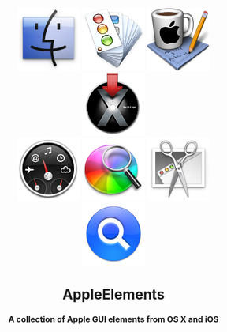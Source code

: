 <p align="center">
	<img src="develop/repo/resources/Finder.png" alt="Finder"/>
	<img src="develop/repo/resources/AppearanceSample.png" alt="Xcode Dev Appearance Sample"/>
	<img src="develop/repo/resources/Music.png" alt="QT Java Music"/>
	<img src="develop/repo/resources/Install%20Mac%20OS%20X.png" alt="Install Mac OS X"/>
<br />
	<img src="develop/repo/resources/Dashboard.png" alt="Dashboard"/>
	<img src="develop/repo/resources/SpinControl.png" alt="Spin Control"/>
	<img src="develop/repo/resources/Grab.png" alt="Grab"/>
	<img src="develop/repo/resources/Spotlight.png" alt="Spotlight"/>
</p>

<h1 align="center">AppleElements</h1>

<h3 align="center">A collection of Apple GUI elements from OS X and iOS</h3>
